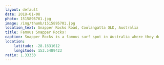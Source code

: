 ```yaml
---
layout: default
date: 2018-01-08
photo: 1515895701.jpg
image: /img/thumb/1515895701.jpg
location_text: Snapper Rocks Road, Coolangatta QLD, Australia
title: Famous Snapper Rocks!
caption: Snapper Rocks is a famous surf spot in Australia where they do an annual world competition there. I went surfing there very early in the morning and I had it all for myself! Alright, the conditions were not very good but I can say that I caught some waves there!
location:
    latitude: -28.1631612
    longitude: 153.5489423
ratio: 1.33333
---
```

